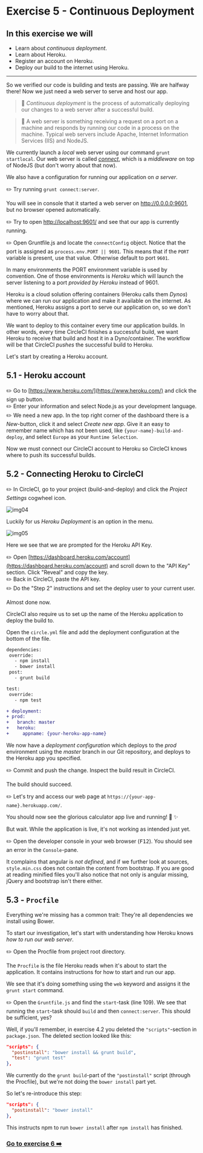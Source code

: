 # Exercise 5 - Continuous Deployment

## In this exercise we will
* Learn about _continuous deployment_.
* Learn about Heroku.
* Register an account on Heroku.
* Deploy our build to the internet using Heroku.

<hr />

So we verified our code is building and tests are passing. We are halfway there! Now we just need a web server to serve and host our app.

> :book: _Continuous deployment_ is the process of automatically deploying our changes to a web server after a successful build.

> :book: A web server is something receiving a request on a port on a machine and responds by running our code in a process on the machine. Typical web servers include Apache, Internet Information Services (IIS) and NodeJS.

We currently launch a _local_ web server using our command `grunt startlocal`. Our web server is called _[connect](https://github.com/senchalabs/connect)_, which is a _middleware_ on top of NodeJS (but don't worry about that now).

We also have a configuration for running our application on _a server_.

:pencil2: Try running `grunt connect:server`.

You will see in console that it started a web server on http://0.0.0.0:9601, but no browser opened automatically.

:pencil2: Try to open [http://localhost:9601/](http://localhost:9601/) and see that our app is currently running.

:pencil2: Open Gruntfile.js and locate the `connectConfig` object. Notice that the port is assigned as `process.env.PORT || 9601`. This means that if the `PORT` variable is present, use that value. Otherwise default to port `9601`.

In many environments the PORT environment variable is used by convention. One of those environments is _Heroku_ which will launch the server listening to a port _provided by Heroku_ instead of 9601.

Heroku is a cloud solution offering containers (Heroku calls them _Dynos_) where we can run our application and make it available on the internet. As mentioned, Heroku assigns a port to serve our application on, so we don't have to worry about that.

We want to deploy to this container every time our application builds. In other words, every time CircleCI finishes a successful build, we want Heroku to receive that build and host it in a Dyno/container. The workflow will be that CircleCI _pushes_ the successful build to Heroku.

Let's start by creating a Heroku account.

## 5.1 - Heroku account

:pencil2: Go to [https://www.heroku.com/](https://www.heroku.com/) and click the sign up button.  
:pencil2: Enter your information and select Node.js as your development language.  
:pencil2: We need a new app. In the top right corner of the dashboard there is a _New_-button, click it and select _Create new app_. Give it an easy to remember name which has not been used, like `{your-name}-build-and-deploy`, and select `Europe` as your `Runtime Selection`.

Now we must connect our CircleCI account to Heroku so CircleCI knows where to push its successful builds.

## 5.2 - Connecting Heroku to CircleCI

:pencil2: In CircleCI, go to your project (build-and-deploy) and click the _Project Settings_ cogwheel icon.

![img04](./images/img04.png)

Luckily for us _Heroku Deployment_ is an option in the menu.

![img05](./images/img05.png)

Here we see that we are prompted for the Heroku API Key.

:pencil2: Open [https://dashboard.heroku.com/account](https://dashboard.heroku.com/account) and scroll down to the "API Key" section. Click "Reveal" and copy the key.  
:pencil2: Back in CircleCI, paste the API key.  
:pencil2: Do the "Step 2" instructions and set the deploy user to your current user.

Almost done now.

CircleCI also require us to set up the name of the Heroku application to deploy the build to.

Open the `circle.yml` file and add the deployment configuration at the bottom of the file.

```diff
dependencies:
 override:
   - npm install
   - bower install
 post:
   - grunt build

test:
 override:
   - npm test

+ deployment:
+ prod:
+   branch: master
+   heroku:
+     appname: {your-heroku-app-name}
```

We now have a _deployment configuration_ which deploys to the _prod_ environment using the _master_ branch in our Git repository, and deploys to the Heroku app you specified.

:pencil2: Commit and push the change. Inspect the build result in CircleCI.

The build should succeed.

:pencil2: Let's try and access our web page at `https://{your-app-name}.herokuapp.com/`.  

You should now see the glorious calculator app live and running! :tada: :sparkles:

But wait. While the application is live, it's not working as intended just yet.

:pencil2: Open the developer console in your web browser (<kbd>F12</kbd>). You should see an error in the `Console`-pane.

It complains that angular is _not defined_, and if we further look at sources, `style.min.css` does not contain the content from bootstrap. If you are good at reading minified files you'll also notice that not only is angular missing, jQuery and bootstrap isn't there either.

## 5.3 - `Procfile`
Everything we're missing has a common trait: They're all dependencies we install using Bower.

To start our investigation, let's start with understanding how Heroku knows _how to run our web server_.

:pencil2: Open the Procfile from project root directory.  

The `Procfile` is the file Heroku reads when it's about to start the application. It contains instructions for how to start and run our app.

We see that it's doing something using the `web` keyword and assigns it the `grunt start` command.

:pencil2: Open the `Gruntfile.js` and find the `start`-task (line 109). We see that running the `start`-task should `build` and then `connect:server`. This should be sufficient, yes?

Well, if you'll remember, in exercise 4.2 you deleted the `"scripts"`-section in `package.json`. The deleted section looked like this:

```json
"scripts": {
  "postinstall": "bower install && grunt build",
  "test": "grunt test"
},
```

We currently do the `grunt build`-part of the `"postinstall"` script (through the Procfile), but we're not doing the `bower install` part yet.

So let's re-introduce this step:

```json
"scripts": {
  "postinstall": "bower install"
},
```

This instructs npm to run `bower install` after `npm install` has finished.

### [Go to exercise 6 :arrow_right:](./exercise-6.md)
